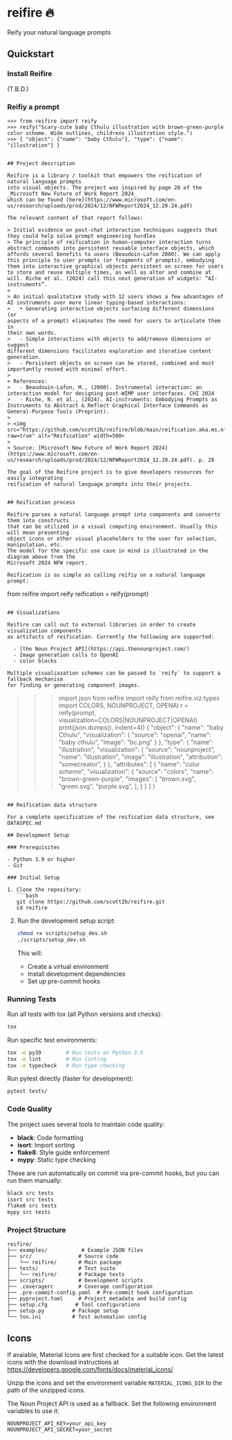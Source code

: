 # reifire 🔥

Reify your natural language prompts

## Quickstart

### Install Reifire

(T.B.D.)

### Reifiy a prompt

```
>>> from reifire import reify
>>> reify("Scary-cute baby Cthulu illustration with brown-green-purple color scheme. Wide outlines, childrens illustration style.")
>>> { "object": {"name": "baby Cthulu"}, "type": {"name": "illustration"} }


## Project description

Reifire is a library / toolkit that empowers the reification of natural language prompts
into visual objects. The project was inspired by page 28 of the _Microsoft New Future of Work Report 2024_
which can be found [here](https://www.microsoft.com/en-us/research/uploads/prod/2024/12/NFWReport2024_12.20.24.pdf)

The relevant content of that report follows:

> Initial evidence on post-chat interaction techniques suggests that they could help solve prompt engineering hurdles
> The principle of reification in human-computer interaction turns abstract commands into persistent reusable interface objects, which affords several benefits to users (Beaudoin-Lafon 2000). We can apply this principle to user prompts (or fragments of prompts), embodying them into interactive graphical objects persistent on screen for users to store and reuse multiple times, as well as alter and combine at will. Riche et al. (2024) call this next generation of widgets: “AI-instruments”.
>
> An initial qualitative study with 12 users shows a few advantages of AI instruments over more linear typing-based interactions:
>   • Generating interactive objects surfacing different dimensions (or
aspects of a prompt) eliminates the need for users to articulate them in
their own words.
>   - Simple interactions with objects to add/remove dimensions or suggest
different dimensions facilitates exploration and iterative content
generation.
>   - Persistent objects on screen can be stored, combined and most importantly reused with minimal effort.
>
> References:
>   - Beaudouin-Lafon, M., (2000). Instrumental interaction: an interaction model for designing post-WIMP user interfaces. CHI 2024
>   - Riche, N. et al., (2024). AI-instruments: Embodying Prompts as Instruments to Abstract & Reflect Graphical Interface Commands as General-Purpose Tools (Preprint).
>
> <img src="https://github.com/scott2b/reifire/blob/main/reification.aka.ms.nfw.2024.png?raw=true" alt="Reification" width=500>
>
> Source: [Microsoft New Future of Work Report 2024](https://www.microsoft.com/en-us/research/uploads/prod/2024/12/NFWReport2024_12.20.24.pdf). p. 28

The goal of the Reifire project is to give developers resources for easily integrating
reification of natural language prompts into their projects.


## Reification process

Reifire parses a natural language prompt into components and converts them into constructs
that can be utilized in a visual computing environment. Usually this will mean presenting
object icons or other visual placeholders to the user for selection, manipulation, etc.
The model for the specific use case in mind is illustrated in the diagram above from the
Microsoft 2024 NFW report.

Reification is as simple as calling reifiy on a natural language prompt:

```
from reifire import reify
reification = reify(prompt)
```

## Visualizations

Reifire can call out to external libraries in order to create visualization components
as artifacts of reification. Currently the following are supported:

  - [the Noun Project API](https://api.thenounproject.com/)
  - Image generation calls to OpenAI
  - color blocks

Multiple visualiazation schemes can be passed to `reify` to support a fallback mechanism
for finding or generating component images.

```
>>> import json
>>> from reifire import reify
>>> from reifire.viz.types import COLORS, NOUNPROJECT, OPENAI
>>> r = reify(prompt, visualization=COLORS|NOUNPROJECT|OPENAI)
>>> print(json.dumps(r, indent=4))
{
    "object": {
        "name": "baby Cthulu",
        "visualization": {
            "source": "openai",
            "name": "baby cthulu",
            "image": "bc.png"
        }
    },
    "type": {
        "name": "illustration",
        "visualization": {
            "source": "nounproject",
            "name": "illustration",
            "image": "illustration",
            "attribution": "somecreator",
        }
    },
    "attributes": [
        {
            "name": "color scheme",
            "visualization": {
                "source": "colors",
                "name": "brown-green-purple",
                "images": [
                    "brown.svg",
                    "green.svg",
                    "purple.svg",
                ],
            }
        }
    ]
}
```

## Reification data structure

For a complete specification of the reification data structure, see DATASPEC.md

## Development Setup

### Prerequisites

- Python 3.9 or higher
- Git

### Initial Setup

1. Clone the repository:
   ```bash
   git clone https://github.com/scott2b/reifire.git
   cd reifire
   ```

2. Run the development setup script:
   ```bash
   chmod +x scripts/setup_dev.sh
   ./scripts/setup_dev.sh
   ```

   This will:
   - Create a virtual environment
   - Install development dependencies
   - Set up pre-commit hooks

### Running Tests

Run all tests with tox (all Python versions and checks):
```bash
tox
```

Run specific test environments:
```bash
tox -e py39        # Run tests on Python 3.9
tox -e lint        # Run linting
tox -e typecheck   # Run type checking
```

Run pytest directly (faster for development):
```bash
pytest tests/
```

### Code Quality

The project uses several tools to maintain code quality:

- **black**: Code formatting
- **isort**: Import sorting
- **flake8**: Style guide enforcement
- **mypy**: Static type checking

These are run automatically on commit via pre-commit hooks, but you can run them manually:

```bash
black src tests
isort src tests
flake8 src tests
mypy src tests
```

### Project Structure

```
reifire/
├── examples/           # Example JSON files
├── src/               # Source code
│   └── reifire/       # Main package
├── tests/             # Test suite
│   └── reifire/       # Package tests
├── scripts/           # Development scripts
├── .coveragerc        # Coverage configuration
├── .pre-commit-config.yaml  # Pre-commit hook configuration
├── pyproject.toml     # Project metadata and build config
├── setup.cfg         # Tool configurations
├── setup.py         # Package setup
└── tox.ini          # Test automation config
```

## Icons

If avaiable, Material Icons are first checked for a suitable icon. Get the latest icons with the download instructions at https://developers.google.com/fonts/docs/material_icons/

Unzip the icons and set the environment variable `MATERIAL_ICONS_DIR` to the path of the unzipped icons.

The Noun Project API is used as a fallback. Set the following environment variables to use it:

```
NOUNPROJECT_API_KEY=your_api_key
NOUNPROJECT_API_SECRET=your_secret
```
